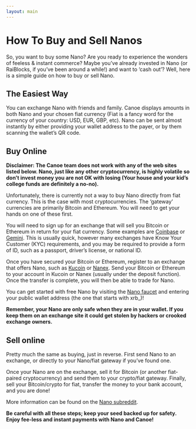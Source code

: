 ```yaml
---
layout: main
---
```


# How To Buy and Sell Nanos
So, you want to buy some Nano? Are you ready to experience the wonders of feeless &amp; instant commerce? Maybe you’ve already invested in Nano (or RaiBlocks, if you’ve been around a while!) and want to ‘cash out’? Well, here is a simple guide on how to buy or sell Nano.  

## The Easiest Way
You can exchange Nano with friends and family. Canoe displays amounts in both Nano and your chosen fiat currency (Fiat is a fancy word for the currency of your country: USD, EUR, GBP, etc). Nano can be sent almost instantly by either providing your wallet address to the payer, or by them scanning the wallet’s QR code.

## Buy Online
**Disclaimer: The Canoe team does not work with any of the web sites listed below. Nano, just like any other cryptocurrency, is highly volatile so don’t invest money you are not OK with losing (Your house and your kid’s college funds are definitely a no-no).**

Unfortunately, there is currently not a way to buy Nano directly from fiat currency. This is the case with most cryptocurrencies. The ‘gateway’ currencies are primarily Bitcoin and Ethereum. You will need to get your hands on one of these first.

You will need to sign up for an exchange that will sell you Bitcoin or Ethereum in return for your fiat currency. Some examples are [Coinbase](https://coinbase.com) or [Gemini](https://gemini.com). This is usually quick, however many exchanges have Know Your Customer (KYC) requirements, and you may be required to provide a form of ID, such as a passport, driver’s license, or national ID.

Once you have secured your Bitcoin or Ethereum, register to an exchange that offers Nano, such as [Kucoin](https://www.kucoin.com) or [Nanex](https://nanex.co). Send your Bitcoin or Ethereum to your account in Kucoin or Nanex (usually under the deposit function). Once the transfer is complete, you will then be able to trade for Nano.

You can get started with free Nano by visiting the [Nano faucet](https://www.nanofaucet.org) and entering your public wallet address (the one that starts with xrb_)!

**Remember, your Nano are only safe when they are in your wallet. If you keep them on an exchange site it could get stolen by hackers or crooked exchange owners.**

## Sell online
Pretty much the same as buying, just in reverse. First send Nano to an exchange, or directly to your Nano/fiat gateway if you’ve found one.

Once your Nano are on the exchange, sell it for Bitcoin (or another fiat-paired cryptocurrency) and send them to your crypto/fiat gateway. Finally, sell your Bitcoin/crypto for fiat, transfer the money to your bank account, and you are done!

More information can be found on the [Nano subreddit](https://www.reddit.com/r/nanocurrency).

**Be careful with all these steps; keep your seed backed up for safety. Enjoy fee-less and instant payments with Nano and Canoe!**
